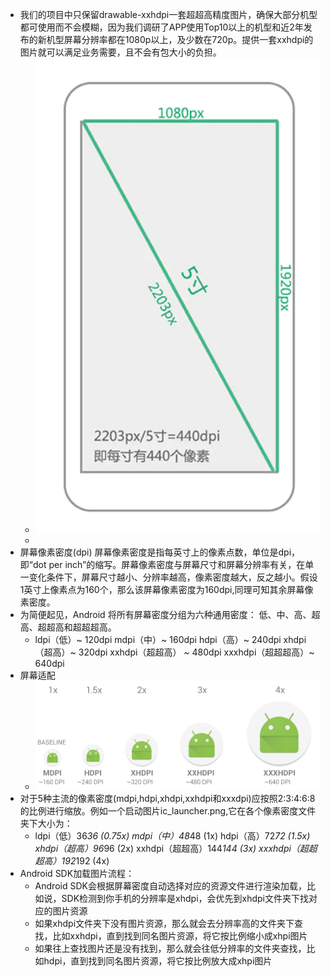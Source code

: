 - 我们的项目中只保留drawable-xxhdpi一套超超高精度图片，确保大部分机型都可使用而不会模糊，因为我们调研了APP使用Top10以上的机型和近2年发布的新机型屏幕分辨率都在1080p以上，及少数在720p。提供一套xxhdpi的图片就可以满足业务需要，且不会有包大小的负担。
	- ![image.png](../assets/image_1684423187037_0.png)
	-
- 屏幕像素密度(dpi)
  屏幕像素密度是指每英寸上的像素点数，单位是dpi，即“dot per inch”的缩写。屏幕像素密度与屏幕尺寸和屏幕分辨率有关，在单一变化条件下，屏幕尺寸越小、分辨率越高，像素密度越大，反之越小。假设1英寸上像素点为160个，那么该屏幕像素密度为160dpi,同理可知其余屏幕像素密度。
- 为简便起见，Android 将所有屏幕密度分组为六种通用密度： 低、中、高、超高、超超高和超超超高。
	- ldpi（低）~ 120dpi
	  mdpi（中）~ 160dpi
	  hdpi（高）~ 240dpi
	  xhdpi（超高）~ 320dpi
	  xxhdpi（超超高） ~ 480dpi
	  xxxhdpi（超超超高）~ 640dpi
- 屏幕适配
	- ![image.png](../assets/image_1684423210732_0.png)
- 对于5种主流的像素密度(mdpi,hdpi,xhdpi,xxhdpi和xxxdpi)应按照2:3:4:6:8的比例进行缩放。例如一个启动图片ic_launcher.png,它在各个像素密度文件夹下大小为：
	- ldpi（低）36*36 (0.75x)
	  mdpi（中）48*48 (1x)
	  hdpi（高）72*72 (1.5x)
	  xhdpi（超高）96*96 (2x)
	  xxhdpi（超超高）144*144 (3x)
	  xxxhdpi（超超超高）192*192 (4x)
- Android SDK加载图片流程：
	- Android SDK会根据屏幕密度自动选择对应的资源文件进行渲染加载，比如说，SDK检测到你手机的分辨率是xhdpi，会优先到xhdpi文件夹下找对应的图片资源
	- 如果xhdpi文件夹下没有图片资源，那么就会去分辨率高的文件夹下查找，比如xxhdpi，直到找到同名图片资源，将它按比例缩小成xhpi图片
	- 如果往上查找图片还是没有找到，那么就会往低分辨率的文件夹查找，比如hdpi，直到找到同名图片资源，将它按比例放大成xhpi图片